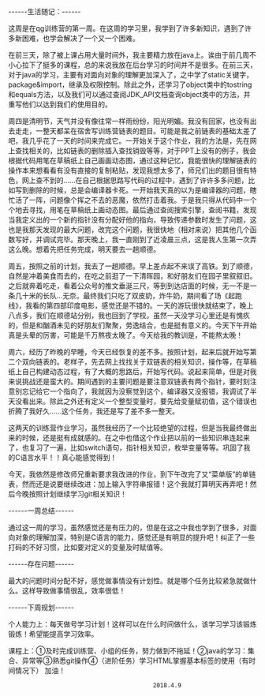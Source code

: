------生活随记：------

这周是在qg训练营的第一周。在这周的学习里，我学到了许多新知识，遇到了许多新困难，也学会解决了一个又一个困难。

在前三天，除了被上课占用大量时间外，我主要精力放在java上。诶由于前几周不小心拉下了挺多的课程，总的来说我放在后台学习的时间并不是很多。在前三天，对于java的学习，主要有对面向对象的理解更加深入了，之中学了static关键字，package&import，继承及权限控制。除此之外，还学习了object类中的tostring和equals方法，以及我们可以通过查阅JDK_API文档查询object类中的方法，并重写他们以达到我们的使用目的。

周四是清明节，天气并没有像往常一样雨纷纷，阳光明媚。我没有回家，也没有出去走走，一整天都呆在宿舍写训练营链表的题目。可能是我之前链表的基础太差了吧，我几乎花了一天的时间来完成它。一开始关于这个作业，我的方法是，先在网上查找相关的，比如链表的删除插入查找销毁等等，对于PPT上没有的例子，我会根据代码用笔在草稿纸上自己画画动态图，通过这种记忆，我能很快的理解链表的操作本来想看看有没有直接的复制粘贴，发现我想太多了，师兄们出的题目很有特色，网上查不到的......在自己根据思路写代码的过程中，遇到了许许多多问题，比如写到删除的时候，总是会编译器卡死。一开始我天真的以为是编译器的问题，瞎忙活了一阵，问题像个挥之不去的恶魔，依然打击着我。于是我只得从代码中一个个地去寻找，用笔在草稿纸上画动态图。最后通过查阅搜索引擎，查阅书籍，发现当我定义出的一个新的指针没有分配好他的指向，导致传递参数时发生了问题，这也是我那天发现的最大问题，改完这个问题，我很快地（相对来说）把其他几个函数写好，并调试完毕。那天晚上，我一直刚到了近凌晨三点，这是我人生第一次弄这么晚。想着先把任务完成，明天要去一趟顺德。

周五，按照之前的计划，我去了一趟顺德。早上差点起不来误了高铁。到了顺德，自然是冲着美食而去的，在吃之前逛了一下清晖园，和好朋友们在园子里叙叙旧。之后就奔着吃走，看着公众号的推文垂涎三尺，等到到达店面的时候，无一不是一条几十米的长队...无奈。最终我们只吃了双皮奶，炸牛奶，期间看了场《起跑线》，我看的第四部印度电影，感觉还是不错的。一天的游玩很快就结束了，晚上八点多，我们在顺德站分别，我也回到了学校。虽然一天没学习心里还是有愧疚的，但是和酗酒未见的好朋友们聚聚，劳逸结合，也是挺有意义的。今天下午开始真是头晕的厉害，可能是千万熬夜太晚了。今天给我的教训是，不能熬太晚！

周六，经历了昨晚的早睡，今天已经恢复的差不多。按照计划，起来后就开始写第二个双向链表的。老样子，先去网上找找关于双链表的相关知识，操作等，在草稿纸上自己构建动态过程，有了大概的思路后，开始写代码。说起来简单，但是对我来说挑战还是蛮大的。期间遇到的主要问题是要注意双链表有两个指针，要时刻注意别忘记给它一个指向了，我就因为没察觉到这个，编译器又没报错，我调试了半天没看出来。除此之外还有定义一个整型变量时，要先给变量赋初值，这个错误也折腾了我好久......这个任务，我还是写了差不多一整天。

这两天的训练营作业学习，虽然我经历了一个比较绝望的过程，但是当我最终做出来的时候，还是挺有成就感的。在之中也借这个作业把以前的一些知识串连起来了，也复习了一遍，比如switch语句，指针相关知识，枚举变量等等。巩固了我的C语言水平！！真心能感觉得到！

今天，我依然是修改师兄重新要求我改进的作业，到下午改完了又“菜单版”的单链表，然而还是说要继续改进：加上输入字符串报错！这个我就打算明天再弄吧！然后今晚按照计划继续学习git相关知识！

------一周总结------

通过这一周的学习，虽然感觉还是有压力的，但是在这之中我也学到了很多，对面向对象的理解加深，特别是C语言的能力，感觉还是有明显的提升吧！纠正了一些打码的不好习惯，比如要对定义的变量及时赋值等。

------存在问题------

最大的问题时间分配不好，感觉做事情没有计划性。就是哪个任务比较紧急就做什么。这样导致做事情很乱，效率很低！

------下周规划------

个人能力上：每天做号学习计划！这样可以在什么时间做什么，该学习学习该锻炼锻炼！希望能提高学习效率。

课程上：①及时完成训练营、小组的任务，努力做到不拖延！②java的学习：集合、异常等③熟悉git操作④（进阶任务）学习HTML掌握基本标签的使用（有时间情况下）
加油！

                                             2018.4.9